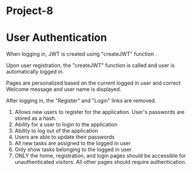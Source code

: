 # Project-8
# User Authentication

When logging in, JWT is created using "createJWT" function .

Upon user registration, the "createJWT" function is called and user is
automatically logged in.

Pages are personalized based on the current logged in user and correct Welcome message and user name is displayed.

After logging in, the "Register" and "Login" links are removed.
1. Allows new users to register for the application. User's passwords are stored as a hash.
2. Ability for a user to login to the application
3. Ability to log out of the application
4. Users are able to update their passwords
5. All new tasks are assigned to the logged in user
6. Only show tasks belonging to the logged in user
7. ONLY the home, registration, and login pages should be accessible for unauthenticated visitors. All other pages should require authentication.
